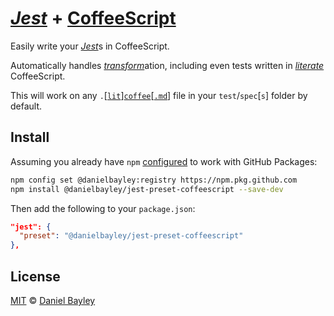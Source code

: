 [_Jest_] + [CoffeeScript]
=========================
Easily write your [_Jest_]s in CoffeeScript.

Automatically handles [_transform_]ation, including even tests written in _[literate]_ CoffeeScript.

This will work on any `.`\[[`lit`]\][`coffee`]\[[`.md`]\] file in your `test`/`spec`[`s`] folder by default.

Install
-------
Assuming you already have `npm` [configured] to work with GitHub Packages:
~~~ sh
npm config set @danielbayley:registry https://npm.pkg.github.com
npm install @danielbayley/jest-preset-coffeescript --save-dev
~~~
Then add the following to your `package.json`:
~~~ json
"jest": {
  "preset": "@danielbayley/jest-preset-coffeescript"
},
~~~

License
-------
[MIT] © [Daniel Bayley]

[MIT]:              LICENSE.md
[Daniel Bayley]:    https://github.com/danielbayley

[_jest_]:           https://facebook.github.io/jest
[_transform_]:      https://facebook.github.io/jest/docs/en/configuration.html#transform-object-string-string

[coffeescript]:     http://coffeescript.org
[literate]:         http://coffeescript.org/#literate

[`lit`]:            test/index.litcoffee
[`coffee`]:         test/index.coffee
[`.md`]:            test/index.coffee.md

[configured]:       https://help.github.com/packages/using-github-packages-with-your-projects-ecosystem/configuring-npm-for-use-with-github-packages#authenticating-to-github-package-registry
